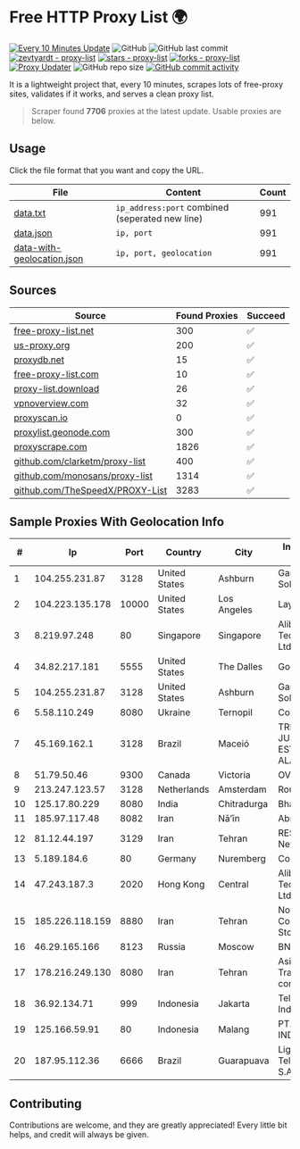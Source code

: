 
# Free HTTP Proxy List 🌍

[![Every 10 Minutes Update](https://github.com/mertguvencli/http-proxy-list/actions/workflows/main.yml/badge.svg?branch=main)](https://github.com/mertguvencli/http-proxy-list/actions/workflows/main.yml)
![GitHub](https://img.shields.io/github/license/mertguvencli/http-proxy-list)
![GitHub last commit](https://img.shields.io/github/last-commit/mertguvencli/http-proxy-list)
[![zevtyardt - proxy-list](https://img.shields.io/static/v1?label=zevtyardt&message=proxy-list&color=blue&logo=github)](https://github.com/zevtyardt/proxy-list "Go to GitHub repo")
[![stars - proxy-list](https://img.shields.io/github/stars/zevtyardt/proxy-list?style=social)](https://github.com/zevtyardt/proxy-list)
[![forks - proxy-list](https://img.shields.io/github/forks/zevtyardt/proxy-list?style=social)](https://github.com/zevtyardt/proxy-list)
[![Proxy Updater](https://github.com/zevtyardt/proxy-list/workflows/Proxy%20Updater/badge.svg)](https://github.com/zevtyardt/proxy-list/actions?query=workflow:"Proxy+Updater")
![GitHub repo size](https://img.shields.io/github/repo-size/zevtyardt/proxy-list)
[![GitHub commit activity](https://img.shields.io/github/commit-activity/m/zevtyardt/proxy-list?logo=commits)](https://github.com/zevtyardt/proxy-list/commits/main)

It is a lightweight project that, every 10 minutes, scrapes lots of free-proxy sites, validates if it works, and serves a clean proxy list.

> Scraper found **7706** proxies at the latest update. Usable proxies are below.

## Usage

Click the file format that you want and copy the URL.

|File|Content|Count|
|----|-------|-----|
|[data.txt](https://raw.githubusercontent.com/mertguvencli/http-proxy-list/main/proxy-list/data.txt)|`ip_address:port` combined (seperated new line)|991|
|[data.json](https://raw.githubusercontent.com/mertguvencli/http-proxy-list/main/proxy-list/data.json)|`ip, port`|991|
|[data-with-geolocation.json](https://raw.githubusercontent.com/mertguvencli/http-proxy-list/main/proxy-list/data-with-geolocation.json)|`ip, port, geolocation`|991|

## Sources

|Source|Found Proxies|Succeed|
|------|-------------|-------|
|[free-proxy-list.net](https://free-proxy-list.net)|300|✅|
|[us-proxy.org](https://www.us-proxy.org)|200|✅|
|[proxydb.net](http://proxydb.net)|15|✅|
|[free-proxy-list.com](https://free-proxy-list.com/?page=&port=&type%5B%5D=http&type%5B%5D=https&up_time=0&search=Search)|10|✅|
|[proxy-list.download](https://www.proxy-list.download/HTTP)|26|✅|
|[vpnoverview.com](https://vpnoverview.com/privacy/anonymous-browsing/free-proxy-servers)|32|✅|
|[proxyscan.io](https://www.proxyscan.io)|0|✅|
|[proxylist.geonode.com](https://proxylist.geonode.com/api/proxy-list?limit=300&page=1&sort_by=lastChecked&sort_type=desc&protocols=http,https)|300|✅|
|[proxyscrape.com](https://api.proxyscrape.com/v2/?request=displayproxies&protocol=http&timeout=10000&country=all&ssl=all&anonymity=all)|1826|✅|
|[github.com/clarketm/proxy-list](https://raw.githubusercontent.com/clarketm/proxy-list/master/proxy-list-raw.txt)|400|✅|
|[github.com/monosans/proxy-list](https://raw.githubusercontent.com/monosans/proxy-list/main/proxies/http.txt)|1314|✅|
|[github.com/TheSpeedX/PROXY-List](https://raw.githubusercontent.com/TheSpeedX/PROXY-List/master/http.txt)|3283|✅|


## Sample Proxies With Geolocation Info

|#|Ip|Port|Country|City|Internet Service Provider|
|-|--|----|-------|----|-------------------------|
|1|104.255.231.87|3128|United States|Ashburn|Garrison Network Solutions LLC|
|2|104.223.135.178|10000|United States|Los Angeles|LayerHost|
|3|8.219.97.248|80|Singapore|Singapore|Alibaba (US) Technology Co., Ltd.|
|4|34.82.217.181|5555|United States|The Dalles|Google LLC|
|5|104.255.231.87|3128|United States|Ashburn|Garrison Network Solutions LLC|
|6|5.58.110.249|8080|Ukraine|Ternopil|Columbus|
|7|45.169.162.1|3128|Brazil|Maceió|TRIBUNAL DE JUSTIÇA DO ESTADO DE ALAGOAS|
|8|51.79.50.46|9300|Canada|Victoria|OVH SAS|
|9|213.247.123.57|3128|Netherlands|Amsterdam|Routit BV|
|10|125.17.80.229|8080|India|Chitradurga|Bharti Airtel|
|11|185.97.117.48|8082|Iran|Nā’īn|AbrArvan|
|12|81.12.44.197|3129|Iran|Tehran|RESPINA Networks|
|13|5.189.184.6|80|Germany|Nuremberg|Contabo GmbH|
|14|47.243.187.3|2020|Hong Kong|Central|Alibaba (US) Technology Co., Ltd.|
|15|185.226.118.159|8880|Iran|Tehran|Noyan Abr Arvan Co. ( Private Joint Stock)|
|16|46.29.165.166|8123|Russia|Moscow|BNET|
|17|178.216.249.130|8080|Iran|Tehran|Asiatech Data Transmission company|
|18|36.92.134.71|999|Indonesia|Jakarta|Telekomunikasi Indonesia|
|19|125.166.59.91|80|Indonesia|Malang|PT. TELKOM INDONESIA|
|20|187.95.112.36|6666|Brazil|Guarapuava|Ligga Telecomunicações S.A|



## Contributing

Contributions are welcome, and they are greatly appreciated! Every
little bit helps, and credit will always be given.

